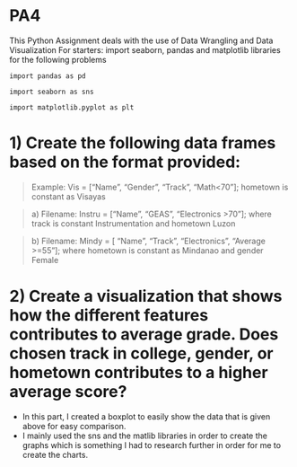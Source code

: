 # PA4
This Python Assignment deals with the use of Data Wrangling and Data Visualization
For starters: import seaborn, pandas and matplotlib libraries for the following problems
```
import pandas as pd

import seaborn as sns

import matplotlib.pyplot as plt
```
# 1) Create the following data frames based on the format provided:
> Example: Vis = [“Name”, “Gender”, “Track”, “Math<70”]; hometown is constant as Visayas

> a) Filename: Instru = [“Name”, “GEAS”, “Electronics >70”]; where track is constant Instrumentation and hometown Luzon

> b) Filename: Mindy = [ “Name”, “Track”, “Electronics”, “Average >=55”]; where hometown is constant as Mindanao and gender Female

# 2) Create a visualization that shows how the different features contributes to average grade. Does chosen track in college, gender, or hometown contributes to a higher average score?
- In this part, I created a boxplot to easily show the data that is given above for easy comparison.
- I mainly used the sns and the matlib libraries in order to create the graphs which is something I had to research further in order for me to create the charts.
